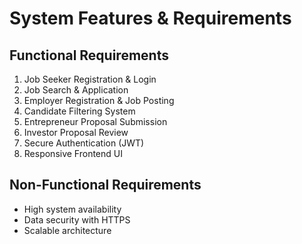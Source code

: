 # System Features & Requirements

## Functional Requirements
1. Job Seeker Registration & Login
2. Job Search & Application
3. Employer Registration & Job Posting
4. Candidate Filtering System
5. Entrepreneur Proposal Submission
6. Investor Proposal Review
7. Secure Authentication (JWT)
8. Responsive Frontend UI

## Non-Functional Requirements
- High system availability
- Data security with HTTPS
- Scalable architecture
